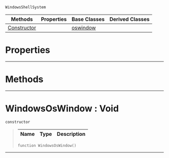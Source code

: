  `WindowsShellSystem`

|Methods|Properties|Base Classes|Derived Classes|
|---|---|---|---|
|[ Constructor](https://github.com/ZilchEngine/ZilchDocs/blob/master/code_reference/class_reference/windowsoswindow.md#windowsoswindow-void)| |[oswindow](https://github.com/ZilchEngine/ZilchDocs/blob/master/code_reference/class_reference/oswindow.md)| |


 #  Properties


---  
 #  Methods


---  
 #  WindowsOsWindow : Void

 `constructor`

> 
> |Name|Type|Description|
> |---|---|---|
> ``` lang=cpp, name=Nada
> function WindowsOsWindow()
> ``` 


---  
 

 